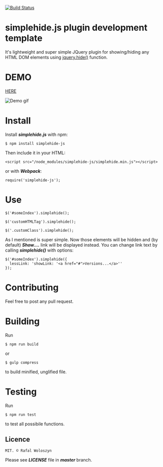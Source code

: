 [![Build Status](https://travis-ci.org/rwoloszyn/simplehide.js.svg?branch=master)](https://travis-ci.org/rwoloszyn/simplehide.js)

# simplehide.js plugin development template 
It's lightweight and super simple JQuery plugin for showing/hiding any HTML DOM elements using [jquery.hide()](http://api.jquery.com/hide/) function.

# DEMO
[HERE](https://jsfiddle.net/wrafal/jb1kxf5z/19/)

![Demo gif](https://raw.githubusercontent.com/rwoloszyn/simplehide.js/master/doc/simplehide-demo.gif)

# Install
Install ***simplehide.js*** with npm:

```
$ npm install simplehide-js
```
Then include it in your HTML:
```
<script src="/node_modules/simplehide-js/simplehide.min.js"></script>
```

or with ***Webpack***:
```
require('simplehide-js');
```

# Use
```
$('#someIndex').simplehide();

$('customHTMLTag').simplehide();

$('.customClass').simplehide();
```
As I mentioned is super simple. Now those elements will be hidden and (by default) ***Show....*** link will
be displayed instead.  You can change link text by calling ***simplehide()*** with options:
```
$('#someIndex').simplehide({
  lessLink: 'showLink: '<a href="#">Versions...</a>''
});

```
# Contributing

Feel free to post any pull request.

# Building
Run 
```
$ npm run build
```
or 
```
$ gulp compress
```
to build minified, unglified file.

# Testing
Run 
```
$ npm run test
```
to test all possibile functions.


## Licence 

```
MIT. © Rafal Woloszyn
```
Please see ***LICENSE*** file in ***master*** branch.
